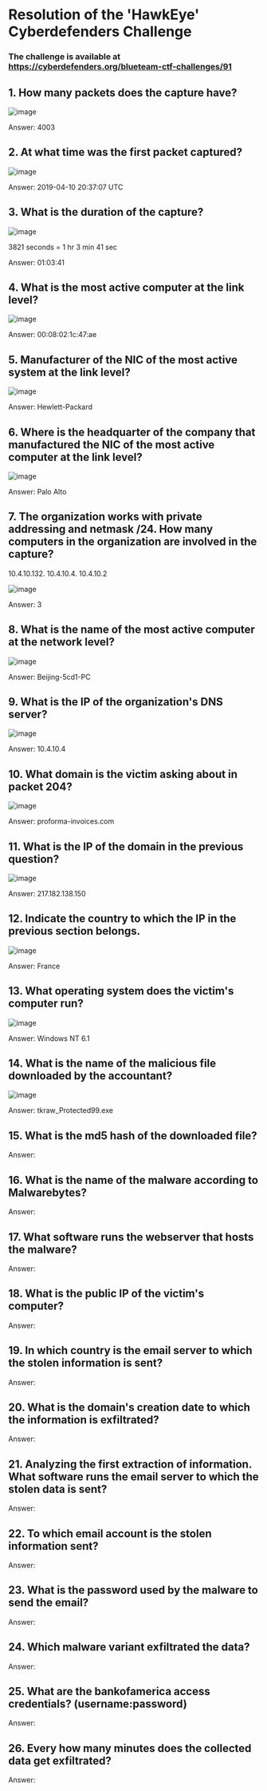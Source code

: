 # Resolution of the 'HawkEye' Cyberdefenders Challenge

### The challenge is available at https://cyberdefenders.org/blueteam-ctf-challenges/91

## 1. How many packets does the capture have?

![image](https://user-images.githubusercontent.com/60743836/185632934-fe0426fa-b219-486a-98e3-89b32a0b875e.png)


Answer: 4003

## 2. At what time was the first packet captured?

![image](https://user-images.githubusercontent.com/60743836/185633504-f634f6fb-68ca-4c63-9280-5b92b67d8e3e.png)


Answer: 2019-04-10 20:37:07 UTC

## 3. What is the duration of the capture?

![image](https://user-images.githubusercontent.com/60743836/185633854-803cd573-6ecb-48d4-a6e9-bba3eaf5837c.png)
 
 3821 seconds = 1 hr 3 min 41 sec 

Answer: 01:03:41

## 4. What is the most active computer at the link level?

![image](https://user-images.githubusercontent.com/60743836/185637351-e1be4ff5-c78a-4ef6-84be-3882449a0bfc.png)


Answer: 00:08:02:1c:47:ae

## 5. Manufacturer of the NIC of the most active system at the link level?

![image](https://user-images.githubusercontent.com/60743836/185635036-31f4db03-b665-4d5d-b01f-f362a8e356da.png)


Answer: Hewlett-Packard

## 6. Where is the headquarter of the company that manufactured the NIC of the most active computer at the link level?

![image](https://user-images.githubusercontent.com/60743836/185635295-56fa7d6f-d4c8-4cc3-80b6-b38d4d5f21ee.png)


Answer: Palo Alto

## 7. The organization works with private addressing and netmask /24. How many computers in the organization are involved in the capture?

10.4.10.132. 10.4.10.4. 10.4.10.2

![image](https://user-images.githubusercontent.com/60743836/185636354-cae937f0-a253-4e02-b764-8187bcd4f917.png)

Answer: 3

## 8. What is the name of the most active computer at the network level?

![image](https://user-images.githubusercontent.com/60743836/185638524-afbb29b9-e1fd-4eb5-bf12-45a6ed435f6d.png)


Answer: Beijing-5cd1-PC

## 9. What is the IP of the organization's DNS server?

![image](https://user-images.githubusercontent.com/60743836/185639030-f398f4b7-124e-4a6f-ba90-224367c08bee.png)


Answer: 10.4.10.4

## 10. What domain is the victim asking about in packet 204?

![image](https://user-images.githubusercontent.com/60743836/185639277-96c618c1-3db4-4a71-97a2-f57598e174c2.png)


Answer: proforma-invoices.com

## 11. What is the IP of the domain in the previous question?

![image](https://user-images.githubusercontent.com/60743836/185639442-544064da-5867-40ed-807a-a8792c77e701.png)


Answer: 217.182.138.150

## 12. Indicate the country to which the IP in the previous section belongs.

![image](https://user-images.githubusercontent.com/60743836/185639901-4737e2a6-f982-443a-9a14-c0fb6a0ec5ea.png)


Answer: France

## 13. What operating system does the victim's computer run?

![image](https://user-images.githubusercontent.com/60743836/185656102-410878aa-90e8-45a4-aa6c-2f72e7cf319f.png)


Answer: Windows NT 6.1

## 14. What is the name of the malicious file downloaded by the accountant?

![image](https://user-images.githubusercontent.com/60743836/185656205-bbed7cf9-179f-403f-bb91-04139f9be9de.png)


Answer: tkraw_Protected99.exe

## 15. What is the md5 hash of the downloaded file?

Answer:

## 16. What is the name of the malware according to Malwarebytes?

Answer:

## 17. What software runs the webserver that hosts the malware?

Answer:

## 18. What is the public IP of the victim's computer?

Answer:

## 19. In which country is the email server to which the stolen information is sent?

Answer:

## 20. What is the domain's creation date to which the information is exfiltrated?

Answer:

## 21. Analyzing the first extraction of information. What software runs the email server to which the stolen data is sent?

Answer:

## 22. To which email account is the stolen information sent?

Answer:

## 23. What is the password used by the malware to send the email?

Answer:

## 24. Which malware variant exfiltrated the data?

Answer:

## 25. What are the bankofamerica access credentials? (username:password)

Answer:

## 26. Every how many minutes does the collected data get exfiltrated?

Answer:
